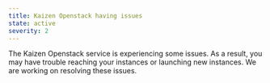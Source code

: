 ```yaml
---
title: Kaizen Openstack having issues
state: active
severity: 2
---
```


The Kaizen Openstack service is experiencing some issues. As a result, you may
have trouble reaching your instances or launching new instances. We are working
on resolving these issues.


